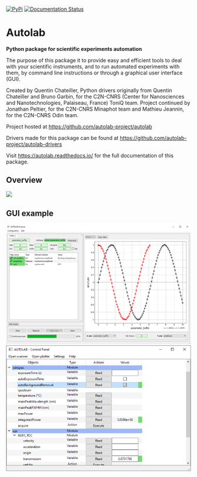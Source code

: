 [![PyPi](https://img.shields.io/pypi/v/autolab)](https://pypi.org/project/autolab/)
[![Documentation Status](https://readthedocs.org/projects/autolab/badge/?version=latest)](https://autolab.readthedocs.io/en/latest/?badge=latest)

# Autolab
__Python package for scientific experiments automation__

The purpose of this package it to provide easy and efficient tools to deal with your scientific instruments, and to run automated experiments with them, by command line instructions or through a graphical user interface (GUI).

Created by Quentin Chateiller, Python drivers originally from Quentin Chateiller and Bruno Garbin, for the C2N-CNRS (Center for Nanosciences and Nanotechnologies, Palaiseau, France) ToniQ team.
Project continued by Jonathan Peltier, for the C2N-CNRS Minaphot team and Mathieu Jeannin, for the C2N-CNRS Odin team.

Project hosted at https://github.com/autolab-project/autolab

Drivers made for this package can be found at https://github.com/autolab-project/autolab-drivers

Visit https://autolab.readthedocs.io/ for the full documentation of this package.

## Overview

<img src="https://raw.githubusercontent.com/autolab-project/autolab/master/docs/scheme.png">

## GUI example

<img src="https://raw.githubusercontent.com/autolab-project/autolab/master/docs/gui/scanning.png">

<img src="https://raw.githubusercontent.com/autolab-project/autolab/master/docs/gui/control_panel.png">
